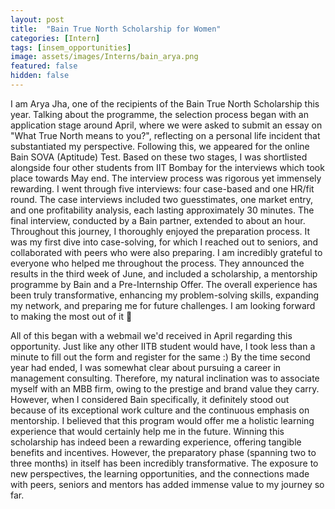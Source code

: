```yaml
---
layout: post
title:  "Bain True North Scholarship for Women"
categories: [Intern]
tags: [insem_opportunities]
image: assets/images/Interns/bain_arya.png
featured: false
hidden: false
---
```


I am Arya Jha, one of the recipients of the Bain True North Scholarship this year.
Talking about the programme, the selection process began with an application stage around April, where we were asked to submit an essay on "What True North means to you?", reflecting on a personal life incident that substantiated my perspective. Following this, we appeared for the online Bain SOVA (Aptitude) Test. Based on these two stages, I was shortlisted alongside four other students from IIT Bombay for the interviews which took place towards May end.
The interview process was rigorous yet immensely rewarding. I went through five interviews: four case-based and one HR/fit round. The case interviews included two guesstimates, one market entry, and one profitability analysis, each lasting approximately 30 minutes. The final interview, conducted by a Bain partner, extended to about an hour.
Throughout this journey, I thoroughly enjoyed the preparation process. It was my first dive into case-solving, for which I reached out to seniors, and collaborated with peers who were also preparing. I am incredibly grateful to everyone who helped me throughout the process.
They announced the results in the third week of June, and included a scholarship, a mentorship programme by Bain and a Pre-Internship Offer.
The overall experience has been truly transformative, enhancing my problem-solving skills, expanding my network, and preparing me for future challenges.
I am looking forward to making the most out of it 🙂

All of this began with a webmail we'd received in April regarding this opportunity. Just like any other IITB student would have, I took less than a minute to fill out the form and register for the same :)
By the time second year had ended, I was somewhat clear about pursuing a career in management consulting. 
Therefore, my natural inclination was to associate myself with an MBB firm, owing to the prestige and brand value they carry. However, when I considered Bain specifically, it definitely stood out because of its exceptional work culture and the continuous emphasis on mentorship. I believed that this program would offer me a holistic learning experience that would certainly help me in the future.
Winning this scholarship has indeed been a rewarding experience, offering tangible benefits and incentives. However, the preparatory phase (spanning two to three months) in itself has been incredibly transformative. The exposure to new perspectives, the learning opportunities, and the connections made with peers, seniors and mentors has added immense value to my journey so far.


